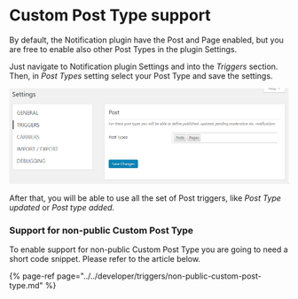 # Custom Post Type support

By default, the Notification plugin have the Post and Page enabled, but you are free to enable also other Post Types in the plugin Settings.

Just navigate to Notification plugin Settings and into the _Triggers_ section. Then, in _Post Types_ setting select your Post Type and save the settings.

![Enabling Custom Post Type support in Notification plugin](../../.gitbook/assets/2019-03-22_15-59-16.gif)

After that, you will be able to use all the set of Post triggers, like _Post Type updated_ or _Post type added._

### Support for non-public Custom Post Type

To enable support for non-public Custom Post Type you are going to need a short code snippet. Please refer to the article below.

{% page-ref page="../../developer/triggers/non-public-custom-post-type.md" %}



